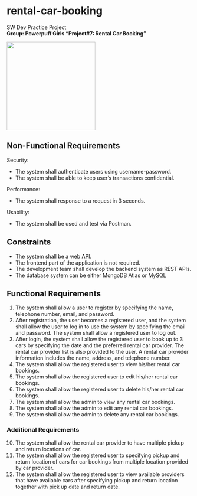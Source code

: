 # rental-car-booking
SW Dev Practice Project  
**Group: Powerpuff Girls “Project#7: Rental Car Booking”**

<img src="https://img.freepik.com/free-vector/rental-car-service-abstract-concept-illustration_335657-1846.jpg?w=996&t=st=1679222329~exp=1679222929~hmac=89002a9a06b778c1782aa4a233b3cf82121d898efb8f016552ea64a4cb26736d" width="240">

## Non-Functional Requirements
Security:
- The system shall authenticate users using username-password.
- The system shall be able to keep user’s transactions confidential.

Performance:
- The system shall response to a request in 3 seconds.

Usability:
- The system shall be used and test via Postman.

## Constraints
- The system shall be a web API.
- The frontend part of the application is not required.
- The development team shall develop the backend system as REST APIs.
- The database system can be either MongoDB Atlas or MySQL

## Functional Requirements
1. The system shall allow a user to register by specifying the name, telephone number, email, and
password.
2. After registration, the user becomes a registered user, and the system shall allow the user to log in to
use the system by specifying the email and password. The system shall allow a registered user to log
out.
3. After login, the system shall allow the registered user to book up to 3 cars by specifying the date and
the preferred rental car provider. The rental car provider list is also provided to the user. A rental car
provider information includes the name, address, and telephone number.
4. The system shall allow the registered user to view his/her rental car bookings.
5. The system shall allow the registered user to edit his/her rental car bookings.
6. The system shall allow the registered user to delete his/her rental car bookings.
7. The system shall allow the admin to view any rental car bookings.
8. The system shall allow the admin to edit any rental car bookings.
9. The system shall allow the admin to delete any rental car bookings.
### Additional Requirements
10. The system shall allow the rental car provider to have multiple pickup and return locations of car.
11. The system shall allow the registered user to specifying pickup and return location of cars for car bookings from multiple location provided by car provider.
12. The system shall allow the registered user to view available providers that have available cars after specifying pickup and return location together with pick up date and return date.
